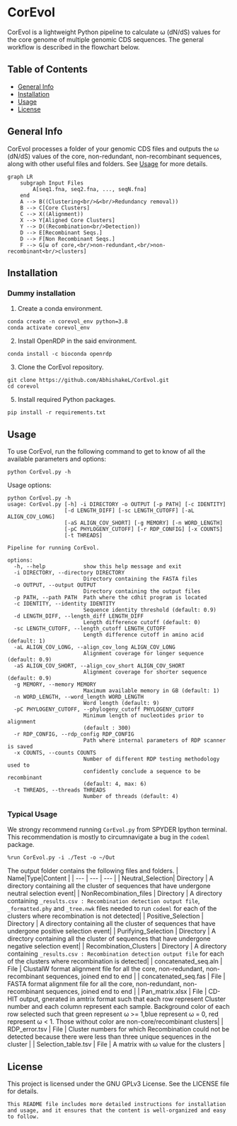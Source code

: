 # CorEvol

CorEvol is a lightweight Python pipeline to calculate ω (dN/dS) values for the core genome of multiple genomic CDS sequences. The general workflow is described in the flowchart below.

## Table of Contents
- [General Info](#general-info)
- [Installation](#installation)
- [Usage](#usage)
- [License](#license)

## General Info
CorEvol processes a folder of your genomic CDS files and outputs the ω (dN/dS) values of the core, non-redundant, non-recombinant sequences, along with other useful files and folders. See [Usage](#usage) for more details.

```mermaid
graph LR
    subgraph Input Files
        A[seq1.fna, seq2.fna, ..., seqN.fna]
    end
    A --> B((Clustering<br/>&<br/>Redundancy removal))
    B --> C[Core Clusters]
    C --> X((Alignment))
    X --> Y[Aligned Core Clusters]
    Y --> D((Recombination<br/>Detection))
    D --> E[Recombinant Seqs.]
    D --> F[Non Recombinant Seqs.]
    F --> G[ω of core,<br/>non-redundant,<br/>non-recombinant<br/>clusters]
```


## Installation
### Dummy installation
1. Create a conda environment.
```
conda create -n corevol_env python=3.8
conda activate corevol_env
```
2. Install OpenRDP in the said environment.
```
conda install -c bioconda openrdp
```
3. Clone the CorEvol repository.
```
git clone https://github.com/AbhishakeL/CorEvol.git
cd corevol
```
5. Install required Python packages.
```
pip install -r requirements.txt
```
## Usage
To use CorEvol, run the following command to get to know of all the available parameters and options:
```
python CorEvol.py -h
```
Usage options:
```
python CorEvol.py -h
usage: CorEvol.py [-h] -i DIRECTORY -o OUTPUT [-p PATH] [-c IDENTITY]
                  [-d LENGTH_DIFF] [-sc LENGTH_CUTOFF] [-aL ALIGN_COV_LONG]
                  [-aS ALIGN_COV_SHORT] [-g MEMORY] [-n WORD_LENGTH]
                  [-pC PHYLOGENY_CUTOFF] [-r RDP_CONFIG] [-x COUNTS]
                  [-t THREADS]

Pipeline for running CorEvol.

options:
  -h, --help            show this help message and exit
  -i DIRECTORY, --directory DIRECTORY
                        Directory containing the FASTA files
  -o OUTPUT, --output OUTPUT
                        Directory containing the output files
  -p PATH, --path PATH  Path where the cdhit program is located
  -c IDENTITY, --identity IDENTITY
                        Sequence identity threshold (default: 0.9)
  -d LENGTH_DIFF, --length_diff LENGTH_DIFF
                        Length difference cutoff (default: 0)
  -sc LENGTH_CUTOFF, --length_cutoff LENGTH_CUTOFF
                        Length difference cutoff in amino acid (default: 1)
  -aL ALIGN_COV_LONG, --align_cov_long ALIGN_COV_LONG
                        Alignment coverage for longer sequence (default: 0.9)
  -aS ALIGN_COV_SHORT, --align_cov_short ALIGN_COV_SHORT
                        Alignment coverage for shorter sequence (default: 0.9)
  -g MEMORY, --memory MEMORY
                        Maximum available memory in GB (default: 1)
  -n WORD_LENGTH, --word_length WORD_LENGTH
                        Word length (default: 9)
  -pC PHYLOGENY_CUTOFF, --phylogeny_cutoff PHYLOGENY_CUTOFF
                        Minimum length of nucleotides prior to alignment
                        (default : 300)
  -r RDP_CONFIG, --rdp_config RDP_CONFIG
                        Path where internal parameters of RDP scanner is saved
  -x COUNTS, --counts COUNTS
                        Number of different RDP testing methodology used to
                        confidently conclude a sequence to be recombinant
                        (default: 4, max: 6)
  -t THREADS, --threads THREADS
                        Number of threads (default: 4)
```
### Typical Usage
We strongy recommend running `CorEvol.py` from SPYDER Ipython terminal. This recommendation is mostly to circumnavigate a bug in the `codeml` package.
```
%run CorEvol.py -i ./Test -o ~/Out
```
The output folder contains the following files and folders.
| Name|Type|Content |
| --- | --- | --- |
| Neutral_Selection| Directory | A directory containing all the cluster of sequences that have undergone neutral selection event|
| NonRecombination_files | Directory | A directory containing `_results.csv : Recombination detection output file`, `_formatted.phy` and `_tree.nwk` files needed to run `codeml` for each of the clusters where recombination is not detected|
| Positive_Selection | Directory | A directory containing all the cluster of sequences that have undergone positive selection event|
| Purifying_Selection | Directory | A directory containing all the cluster of sequences that have undergone negative selection event|
| Recombination_Clusters | Directory | A directory containing `_results.csv : Recombination detection output file` for each of the clusters where recombination is detected|
| concatenated_seq.aln | File | ClustalW format alignment file for all the core, non-redundant, non-recombinant sequences, joined end to end | 
| concatenated_seq.fas | File | FASTA format alignment file for all the core, non-redundant, non-recombinant sequences, joined end to end | 
| Pan_matrix.xlsx | File | CD-HIT output, gnerated in amtrix format such that each row represent Cluster number and each column represent each sample. Background color of each row selected such that green represent ω >= 1,blue represent ω = 0, red represent ω < 1. Those without color are non-core/recombinant clusters|
| RDP_error.tsv | File | Cluster numbers for which Recombination could not be detected because there were less than three unique sequences in the cluster |
| Selection_table.tsv | File | A matrix with ω value for the clusters |

## License
This project is licensed under the GNU GPLv3 License. See the LICENSE file for details.
```
This README file includes more detailed instructions for installation and usage, and it ensures that the content is well-organized and easy to follow.
```
